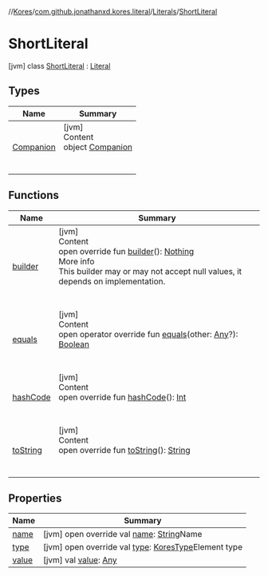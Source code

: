 //[Kores](../../../index.md)/[com.github.jonathanxd.kores.literal](../../index.md)/[Literals](../index.md)/[ShortLiteral](index.md)



# ShortLiteral  
 [jvm] class [ShortLiteral](index.md) : [Literal](../../-literal/index.md)   


## Types  
  
|  Name|  Summary| 
|---|---|
| <a name="com.github.jonathanxd.kores.literal/Literals.ShortLiteral.Companion///PointingToDeclaration/"></a>[Companion](-companion/index.md)| <a name="com.github.jonathanxd.kores.literal/Literals.ShortLiteral.Companion///PointingToDeclaration/"></a>[jvm]  <br>Content  <br>object [Companion](-companion/index.md)  <br><br><br>


## Functions  
  
|  Name|  Summary| 
|---|---|
| <a name="com.github.jonathanxd.kores.literal/Literal/builder/#/PointingToDeclaration/"></a>[builder](../../-literal/builder.md)| <a name="com.github.jonathanxd.kores.literal/Literal/builder/#/PointingToDeclaration/"></a>[jvm]  <br>Content  <br>open override fun [builder](../../-literal/builder.md)(): [Nothing](https://kotlinlang.org/api/latest/jvm/stdlib/kotlin/-nothing/index.html)  <br>More info  <br>This builder may or may not accept null values, it depends on implementation.  <br><br><br>
| <a name="com.github.jonathanxd.kores.literal/Literal/equals/#kotlin.Any?/PointingToDeclaration/"></a>[equals](../../-literal/equals.md)| <a name="com.github.jonathanxd.kores.literal/Literal/equals/#kotlin.Any?/PointingToDeclaration/"></a>[jvm]  <br>Content  <br>open operator override fun [equals](../../-literal/equals.md)(other: [Any](https://kotlinlang.org/api/latest/jvm/stdlib/kotlin/-any/index.html)?): [Boolean](https://kotlinlang.org/api/latest/jvm/stdlib/kotlin/-boolean/index.html)  <br><br><br>
| <a name="com.github.jonathanxd.kores.literal/Literal/hashCode/#/PointingToDeclaration/"></a>[hashCode](../../-literal/hash-code.md)| <a name="com.github.jonathanxd.kores.literal/Literal/hashCode/#/PointingToDeclaration/"></a>[jvm]  <br>Content  <br>open override fun [hashCode](../../-literal/hash-code.md)(): [Int](https://kotlinlang.org/api/latest/jvm/stdlib/kotlin/-int/index.html)  <br><br><br>
| <a name="com.github.jonathanxd.kores.literal/Literal/toString/#/PointingToDeclaration/"></a>[toString](../../-literal/to-string.md)| <a name="com.github.jonathanxd.kores.literal/Literal/toString/#/PointingToDeclaration/"></a>[jvm]  <br>Content  <br>open override fun [toString](../../-literal/to-string.md)(): [String](https://kotlinlang.org/api/latest/jvm/stdlib/kotlin/-string/index.html)  <br><br><br>


## Properties  
  
|  Name|  Summary| 
|---|---|
| <a name="com.github.jonathanxd.kores.literal/Literals.ShortLiteral/name/#/PointingToDeclaration/"></a>[name](index.md#%5Bcom.github.jonathanxd.kores.literal%2FLiterals.ShortLiteral%2Fname%2F%23%2FPointingToDeclaration%2F%5D%2FProperties%2F-427383591)| <a name="com.github.jonathanxd.kores.literal/Literals.ShortLiteral/name/#/PointingToDeclaration/"></a> [jvm] open override val [name](index.md#%5Bcom.github.jonathanxd.kores.literal%2FLiterals.ShortLiteral%2Fname%2F%23%2FPointingToDeclaration%2F%5D%2FProperties%2F-427383591): [String](https://kotlinlang.org/api/latest/jvm/stdlib/kotlin/-string/index.html)Name   <br>
| <a name="com.github.jonathanxd.kores.literal/Literals.ShortLiteral/type/#/PointingToDeclaration/"></a>[type](index.md#%5Bcom.github.jonathanxd.kores.literal%2FLiterals.ShortLiteral%2Ftype%2F%23%2FPointingToDeclaration%2F%5D%2FProperties%2F-427383591)| <a name="com.github.jonathanxd.kores.literal/Literals.ShortLiteral/type/#/PointingToDeclaration/"></a> [jvm] open override val [type](index.md#%5Bcom.github.jonathanxd.kores.literal%2FLiterals.ShortLiteral%2Ftype%2F%23%2FPointingToDeclaration%2F%5D%2FProperties%2F-427383591): [KoresType](../../../com.github.jonathanxd.kores.type/-kores-type/index.md)Element type   <br>
| <a name="com.github.jonathanxd.kores.literal/Literals.ShortLiteral/value/#/PointingToDeclaration/"></a>[value](index.md#%5Bcom.github.jonathanxd.kores.literal%2FLiterals.ShortLiteral%2Fvalue%2F%23%2FPointingToDeclaration%2F%5D%2FProperties%2F-427383591)| <a name="com.github.jonathanxd.kores.literal/Literals.ShortLiteral/value/#/PointingToDeclaration/"></a> [jvm] val [value](index.md#%5Bcom.github.jonathanxd.kores.literal%2FLiterals.ShortLiteral%2Fvalue%2F%23%2FPointingToDeclaration%2F%5D%2FProperties%2F-427383591): [Any](https://kotlinlang.org/api/latest/jvm/stdlib/kotlin/-any/index.html)   <br>

